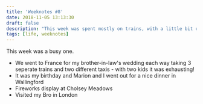 ```yaml
---
title: 'Weeknotes #8'
date: 2018-11-05 13:13:30
draft: false
description: "This week was spent mostly on trains, with a little bit of wedding and birthday in between."
tags: [life, weeknotes]
---
```


This week was a busy one.

*   We went to France for my brother-in-law's wedding each way taking 3 seperate trains and two different taxis - with two kids it was exhausting! 
*   It was my birthday and Marion and I went out for a nice dinner in Wallingford
*   Fireworks display at Cholsey Meadows
*   Visited my Bro in London
